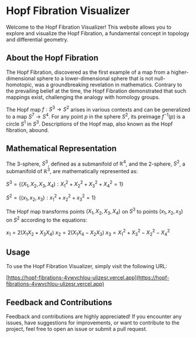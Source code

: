 # Hopf Fibration Visualizer

Welcome to the Hopf Fibration Visualizer! This website allows you to explore and visualize the Hopf Fibration, a fundamental concept in topology and differential geometry.

## About the Hopf Fibration

The Hopf Fibration, discovered as the first example of a map from a higher-dimensional sphere to a lower-dimensional sphere that is not null-homotopic, was a groundbreaking revelation in mathematics. Contrary to the prevailing belief at the time, the Hopf Fibration demonstrated that such mappings exist, challenging the analogy with homology groups.

The Hopf map $f: S^3 \rightarrow S^2$ arises in various contexts and can be generalized to a map $S^7 \rightarrow S^4$. For any point $p$ in the sphere $S^2$, its preimage $f^{-1}(p)$ is a circle $S^1$ in $S^3$. Descriptions of the Hopf map, also known as the Hopf fibration, abound.

## Mathematical Representation

The 3-sphere, $S^3$, defined as a submanifold of $\mathbb{R}^4$, and the 2-sphere, $S^2$, a submanifold of $\mathbb{R}^3$, are mathematically represented as:

$S^3 = \{(X_1, X_2, X_3, X_4) : X_1^2 + X_2^2 + X_3^2 + X_4^2 = 1\}$

$S^2 = \{(x_1, x_2, x_3) : x_1^2 + x_2^2 + x_3^2 = 1\}$

The Hopf map transforms points $(X_1, X_2, X_3, X_4)$ on $S^3$ to points $(x_1, x_2, x_3)$ on $S^2$ according to the equations:

$x_1 = 2(X_1X_2 + X_3X_4)$
$x_2 = 2(X_1X_4 - X_2X_3)$
$x_3 = X_1^2 + X_3^2 - X_2^2 - X_4^2$

## Usage

To use the Hopf Fibration Visualizer, simply visit the following URL:

[https://hopf-fibrations-4vwvchlou-ulizesr.vercel.app](https://hopf-fibrations-4vwvchlou-ulizesr.vercel.app)

## Feedback and Contributions

Feedback and contributions are highly appreciated! If you encounter any issues, have suggestions for improvements, or want to contribute to the project, feel free to open an issue or submit a pull request.
